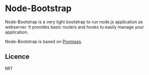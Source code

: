 # Node-Bootstrap

Node-Bootstrap is a very light bootstrap to run node.js application as webserver.
It provides basic routers and hooks to easily manage your application.

Node-Bootstrap is based on [Promises](https://github.com/then/promise).

## Licence

MIT